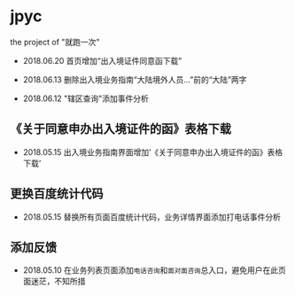 # jpyc

the project of "就跑一次"

- 2018.06.20 首页增加“出入境证件同意函下载”

- 2018.06.13 删除出入境业务指南“大陆境外人员...”前的“大陆”两字

- 2018.06.12 "辖区查询"添加事件分析

## 《关于同意申办出入境证件的函》表格下载

- 2018.05.15 出入境业务指南界面增加’《关于同意申办出入境证件的函》表格下载’

## 更换百度统计代码

- 2018.05.15 替换所有页面百度统计代码，业务详情界面添加打电话事件分析

## 添加反馈

- 2018.05.10 在业务列表页面添加`电话咨询`和`面对面咨询`总入口，避免用户在此页面迷茫，不知所措
